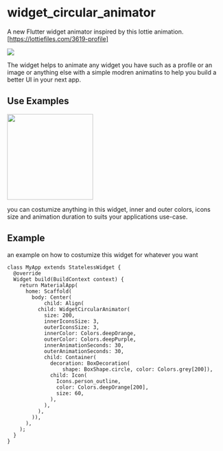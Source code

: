 # widget_circular_animator

A new Flutter widget animator inspired by this lottie animation. [https://lottiefiles.com/3619-profile]




<img src="https://github.com/Ezaldeen99/widget_circular_animator/blob/master/screenshots/example1.gif" >





The widget helps to animate any widget you have such as a profile or an image or anything else with a simple modren animatins to help you build a better UI in your next app.



## Use Examples 


<img src="https://github.com/Ezaldeen99/widget_circular_animator/blob/master/screenshots/Screenshot_20201116-162822_Gallery.jpg" width="200" height="200">


you can costumize anything in this widget, inner and outer colors, icons size and animation duration to suits your applications use-case.


## Example

an example on how to costumize this widget for whatever you want

```
class MyApp extends StatelessWidget {
  @override
  Widget build(BuildContext context) {
    return MaterialApp(
      home: Scaffold(
        body: Center(
            child: Align(
          child: WidgetCircularAnimator(
            size: 200,
            innerIconsSize: 3,
            outerIconsSize: 3,
            innerColor: Colors.deepOrange,
            outerColor: Colors.deepPurple,
            innerAnimationSeconds: 30,
            outerAnimationSeconds: 30,
            child: Container(
              decoration: BoxDecoration(
                  shape: BoxShape.circle, color: Colors.grey[200]),
              child: Icon(
                Icons.person_outline,
                color: Colors.deepOrange[200],
                size: 60,
              ),
            ),
          ),
        )),
      ),
    );
  }
}
```
